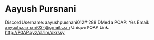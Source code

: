 # Aayush Pursnani

Discord Username: aayushpursnani012#1288
DMed a POAP: Yes
Email: aayushpursnani024@gmail.com
Unique POAP Link: http://POAP.xyz/claim/dkrssy
